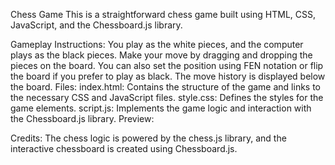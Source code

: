 Chess Game
This is a straightforward chess game built using HTML, CSS, JavaScript, and the Chessboard.js library.

Gameplay Instructions:
You play as the white pieces, and the computer plays as the black pieces.
Make your move by dragging and dropping the pieces on the board.
You can also set the position using FEN notation or flip the board if you prefer to play as black.
The move history is displayed below the board.
Files:
index.html: Contains the structure of the game and links to the necessary CSS and JavaScript files.
style.css: Defines the styles for the game elements.
script.js: Implements the game logic and interaction with the Chessboard.js library.
Preview:

Credits:
The chess logic is powered by the chess.js library, and the interactive chessboard is created using Chessboard.js.
